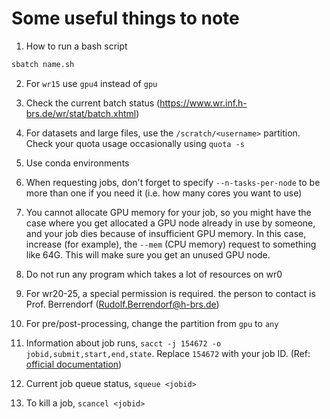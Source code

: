 # Some useful things to note

1. How to run a bash script
```bash
sbatch name.sh
```

2. For `wr15` use `gpu4` instead of `gpu`

3. Check the current batch status (https://www.wr.inf.h-brs.de/wr/stat/batch.xhtml)

4. For datasets and large files, use the `/scratch/<username>` partition. Check your quota usage occasionally using `quota -s`

5. Use conda environments

6. When requesting jobs, don't forget to specify `--n-tasks-per-node` to be more than one if you need it (i.e. how many cores you want to use)

7. You cannot allocate GPU memory for your job, so you might have the case where you get allocated a GPU node already in use by someone, and your job dies because of insufficient GPU memory. In this case, increase (for example), the `--mem` (CPU memory) request to something like 64G. This will make sure you get an unused GPU node.

8. Do not run any program which takes a lot of resources on wr0

9. For wr20-25, a special permission is required. the person to contact is Prof. Berrendorf (Rudolf.Berrendorf@h-brs.de)

10. For pre/post-processing, change the partition from `gpu` to `any`

11. Information about job runs, `sacct -j 154672 -o jobid,submit,start,end,state`. Replace `154672` with your job ID. (Ref: [official documentation](https://wr0.wr.inf.h-brs.de/wr/usage.html#:~:text=fopen(all%2C%20%22w%22)%3B%0A%20%20%7D-,Information%20about%20Job%20Runs,-Sometimes%20it%20is))

12. Current job queue status, `squeue <jobid>`

13. To kill a job, `scancel <jobid>`